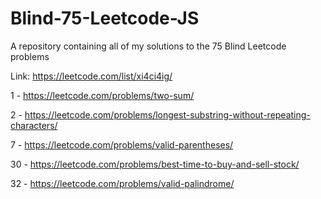# Blind-75-Leetcode-JS
A repository containing all of my solutions to the 75 Blind Leetcode problems

Link: https://leetcode.com/list/xi4ci4ig/

1 - https://leetcode.com/problems/two-sum/

2 - https://leetcode.com/problems/longest-substring-without-repeating-characters/

7 - https://leetcode.com/problems/valid-parentheses/

30 - https://leetcode.com/problems/best-time-to-buy-and-sell-stock/

32 - https://leetcode.com/problems/valid-palindrome/
